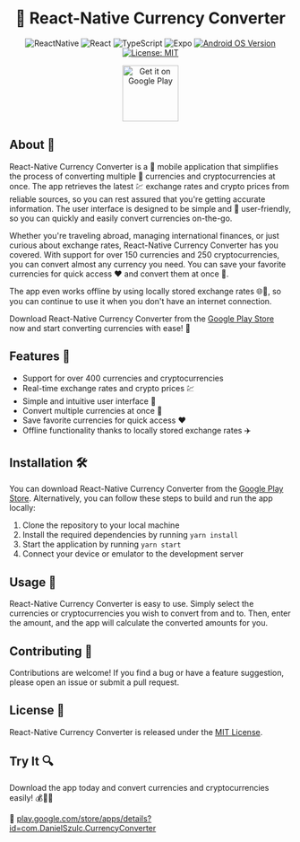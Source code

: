 <div align="center">

# 💱 React-Native Currency Converter


![ReactNative](https://img.shields.io/badge/React_Native-20232A?logo=react&logoColor=61DAFB)
![React](https://img.shields.io/badge/18.2-61DAFB?logo=react&logoColor=white&label=React)
![TypeScript](https://img.shields.io/badge/TypeScript-007ACC?logo=typescript&logoColor=white)
![Expo](https://img.shields.io/badge/Expo-1C1E24?logo=expo&logoColor=white)
[![Android OS Version](https://img.shields.io/badge/Android-5.0+-white?color=green&amp;logo=android&amp;logoColor=green)](https://www.android.com/)
[![License: MIT](https://img.shields.io/badge/License-MIT-yellow.svg)](https://opensource.org/licenses/MIT)


<a href='https://play.google.com/store/apps/details?id=com.DanielSzulc.CurrencyConverter'><img alt='Get it on Google Play' height=100px src='https://play.google.com/intl/en_us/badges/static/images/badges/en_badge_web_generic.png'/></a>

</div>

## About 📱

React-Native Currency Converter is a 📱 mobile application that simplifies the process of converting multiple 💱 currencies and cryptocurrencies at once. The app retrieves the latest 💹 exchange rates and crypto prices from reliable sources, so you can rest assured that you're getting accurate information. The user interface is designed to be simple and 🤩 user-friendly, so you can quickly and easily convert currencies on-the-go.

Whether you're traveling abroad, managing international finances, or just curious about exchange rates, React-Native Currency Converter has you covered. With support for over 150 currencies and 250 cryptocurrencies, you can convert almost any currency you need. You can save your favorite currencies for quick access ❤️ and convert them at once 🤑.

The app even works offline by using locally stored exchange rates 🌐🚫, so you can continue to use it when you don't have an internet connection.

Download React-Native Currency Converter from the [Google Play Store](https://play.google.com/store/apps/details?id=com.DanielSzulc.CurrencyConverter) now and start converting currencies with ease! 💪


## Features 🚀

- Support for over 400 currencies and cryptocurrencies
- Real-time exchange rates and crypto prices 💹
- Simple and intuitive user interface 🤩 
- Convert multiple currencies at once 🤑
- Save favorite currencies for quick access ❤️
- Offline functionality thanks to locally stored exchange rates ✈️ 

## Installation 🛠️
You can download React-Native Currency Converter from the [Google Play Store](https://play.google.com/store/apps/details?id=com.DanielSzulc.CurrencyConverter). Alternatively, you can follow these steps to build and run the app locally:

1. Clone the repository to your local machine
2. Install the required dependencies by running `yarn install`
3. Start the application by running `yarn start`
4. Connect your device or emulator to the development server

## Usage 📲

React-Native Currency Converter is easy to use. Simply select the currencies or cryptocurrencies you wish to convert from and to. Then, enter the amount, and the app will calculate the converted amounts for you.

## Contributing 🤝

Contributions are welcome! If you find a bug or have a feature suggestion, please open an issue or submit a pull request.

## License 📜

React-Native Currency Converter is released under the [MIT License](LICENSE).

## Try It 🔍

Download the app today and convert currencies and cryptocurrencies easily! 💰💸🚀

🔗 [play.google.com/store/apps/details?id=com.DanielSzulc.CurrencyConverter](https://play.google.com/store/apps/details?id=com.DanielSzulc.CurrencyConverter)
